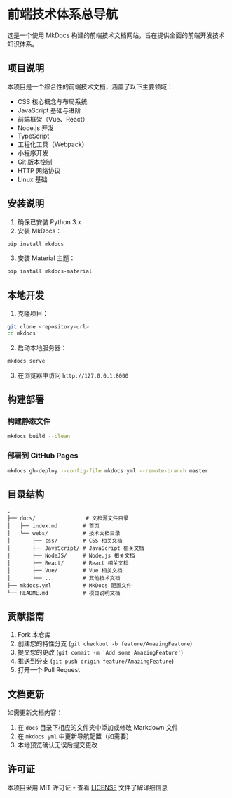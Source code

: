 # 前端技术体系总导航

这是一个使用 MkDocs 构建的前端技术文档网站，旨在提供全面的前端开发技术知识体系。

## 项目说明

本项目是一个综合性的前端技术文档，涵盖了以下主要领域：

- CSS 核心概念与布局系统
- JavaScript 基础与进阶
- 前端框架（Vue、React）
- Node.js 开发
- TypeScript
- 工程化工具（Webpack）
- 小程序开发
- Git 版本控制
- HTTP 网络协议
- Linux 基础

## 安装说明

1. 确保已安装 Python 3.x
2. 安装 MkDocs：
```bash
pip install mkdocs
```
3. 安装 Material 主题：
```bash
pip install mkdocs-material
```

## 本地开发

1. 克隆项目：
```bash
git clone <repository-url>
cd mkdocs
```

2. 启动本地服务器：
```bash
mkdocs serve
```

3. 在浏览器中访问 `http://127.0.0.1:8000`

## 构建部署

### 构建静态文件
```bash
mkdocs build --clean
```

### 部署到 GitHub Pages
```bash
mkdocs gh-deploy --config-file mkdocs.yml --remote-branch master
```

## 目录结构

```
.
├── docs/                # 文档源文件目录
│   ├── index.md        # 首页
│   └── webs/           # 技术文档目录
│       ├── css/        # CSS 相关文档
│       ├── JavaScript/ # JavaScript 相关文档
│       ├── NodeJS/     # Node.js 相关文档
│       ├── React/      # React 相关文档
│       ├── Vue/        # Vue 相关文档
│       └── ...         # 其他技术文档
├── mkdocs.yml          # MkDocs 配置文件
└── README.md           # 项目说明文档
```

## 贡献指南

1. Fork 本仓库
2. 创建您的特性分支 (`git checkout -b feature/AmazingFeature`)
3. 提交您的更改 (`git commit -m 'Add some AmazingFeature'`)
4. 推送到分支 (`git push origin feature/AmazingFeature`)
5. 打开一个 Pull Request

## 文档更新

如需更新文档内容：

1. 在 `docs` 目录下相应的文件夹中添加或修改 Markdown 文件
2. 在 `mkdocs.yml` 中更新导航配置（如需要）
3. 本地预览确认无误后提交更改

## 许可证

本项目采用 MIT 许可证 - 查看 [LICENSE](LICENSE) 文件了解详细信息
